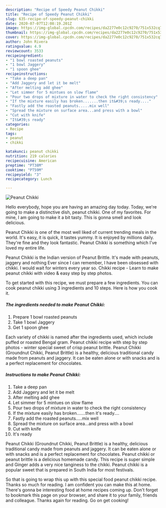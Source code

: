 ```yaml
---
description: "Recipe of Speedy Peanut Chikki"
title: "Recipe of Speedy Peanut Chikki"
slug: 635-recipe-of-speedy-peanut-chikki
date: 2020-07-07T12:08:19.201Z
image: https://img-global.cpcdn.com/recipes/da2277e0c12c9270/751x532cq70/peanut-chikki-recipe-main-photo.jpg
thumbnail: https://img-global.cpcdn.com/recipes/da2277e0c12c9270/751x532cq70/peanut-chikki-recipe-main-photo.jpg
cover: https://img-global.cpcdn.com/recipes/da2277e0c12c9270/751x532cq70/peanut-chikki-recipe-main-photo.jpg
author: John Rivera
ratingvalue: 4.9
reviewcount: 3533
recipeingredient:
- "1 bowl roasted peanuts"
- "1 bowl Jaggery"
- "1 spoon ghee"
recipeinstructions:
- "Take a deep pan"
- "Add Jaggery and let it be melt"
- "After melting add ghee"
- "Let simmer for 5 mintues on slow flame"
- "Pour two drops of mixture in water to check the right consistency"
- "If the mixture easily has broken.......then it&#39;s ready...."
- "Fastly add the roasted peanuts.....mix well"
- "Spread the mixture on surface area...and press with a bowl"
- "Cut with knife"
- "It&#39;s ready"
categories:
- Recipe
tags:
- peanut
- chikki

katakunci: peanut chikki 
nutrition: 219 calories
recipecuisine: American
preptime: "PT38M"
cooktime: "PT59M"
recipeyield: "3"
recipecategory: Lunch

---
```



![Peanut Chikki](https://img-global.cpcdn.com/recipes/da2277e0c12c9270/751x532cq70/peanut-chikki-recipe-main-photo.jpg)

Hello everybody, hope you are having an amazing day today. Today, we're going to make a distinctive dish, peanut chikki. One of my favorites. For mine, I am going to make it a bit tasty. This is gonna smell and look delicious.

Peanut Chikki is one of the most well liked of current trending meals in the world. It's easy, it is quick, it tastes yummy. It is enjoyed by millions daily. They're fine and they look fantastic. Peanut Chikki is something which I've loved my entire life.

Peanut Chikki is the Indian version of Peanut Brittle. It&#39;s made with peanuts, jaggery and nothing Ever since I can remember, I have been obsessed with chikki. I would wait for winters every year so. Chikki recipe - Learn to make peanut chikki with video &amp; easy step by step photos.


To get started with this recipe, we must prepare a few ingredients. You can cook peanut chikki using 3 ingredients and 10 steps. Here is how you cook it.

<!--inarticleads1-->

##### The ingredients needed to make Peanut Chikki:

1. Prepare 1 bowl roasted peanuts
1. Take 1 bowl Jaggery
1. Get 1 spoon ghee


Each variety of chikki is named after the ingredients used, which include puffed or roasted Bengal gram. Peanut chikki recipe with step by step photos - winter special sweet of crisp peanut brittle. Peanut Chikki (Groundnut Chikki, Peanut Brittle) is a healthy, delicious traditional candy made from peanuts and jaggery. It can be eaten alone or with snacks and is a perfect replacement for chocolates. 

<!--inarticleads2-->

##### Instructions to make Peanut Chikki:

1. Take a deep pan
1. Add Jaggery and let it be melt
1. After melting add ghee
1. Let simmer for 5 mintues on slow flame
1. Pour two drops of mixture in water to check the right consistency
1. If the mixture easily has broken.......then it&#39;s ready....
1. Fastly add the roasted peanuts.....mix well
1. Spread the mixture on surface area...and press with a bowl
1. Cut with knife
1. It&#39;s ready


Peanut Chikki (Groundnut Chikki, Peanut Brittle) is a healthy, delicious traditional candy made from peanuts and jaggery. It can be eaten alone or with snacks and is a perfect replacement for chocolates. Peanut chikki or peanut brittle is a delicious homemade candy. This recipe is super simple and Ginger adds a very nice tanginess to the chikki. Peanut chikki is a popular sweet that is prepared in South India for most festivals. 

So that is going to wrap this up with this special food peanut chikki recipe. Thanks so much for reading. I am confident you can make this at home. There's gonna be interesting food at home recipes coming up. Don't forget to bookmark this page on your browser, and share it to your family, friends and colleague. Thanks again for reading. Go on get cooking!
